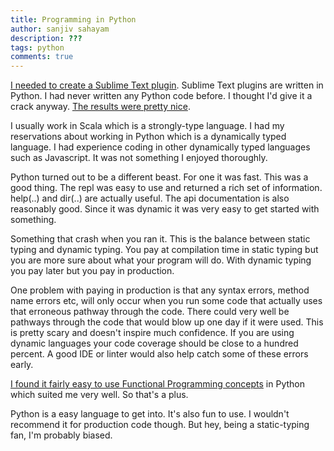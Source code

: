 ```yaml
---
title: Programming in Python
author: sanjiv sahayam
description: ???
tags: python
comments: true
---
```


[I needed to create a Sublime Text plugin](http://sanj.ink/posts/2015-08-16-Scoggle.html). Sublime Text plugins are written in Python. I had never written any Python code before. I thought I'd give it a crack anyway. [The results were pretty nice](https://packagecontrol.io/packages/Scoggle).

I usually work in Scala which is a strongly-type language. I had my reservations about working in Python which is a dynamically typed language. I had experience coding in other dynamically typed languages such as Javascript. It was not something I enjoyed thoroughly.

Python turned out to be a different beast. For one it was fast. This was a good thing. The repl was easy to use and returned a rich set of information. help(..) and dir(..) are actually useful. The api documentation is also reasonably good. Since it was dynamic it was very easy to get started with something. 

Something that crash when you ran it. This is the balance between static typing and dynamic typing. You pay at compilation time in static typing but you are more sure about what your program will do. With dynamic typing you pay later but you pay in production.

One problem with paying in production is that any syntax errors, method name errors etc, will only occur when you run some code that actually uses that erroneous pathway through the code. There could very well be pathways through the code that would blow up one day if it were used. This is pretty scary and doesn't inspire much confidence. If you are using dynamic languages your code coverage should be close to a hundred percent. A good IDE or linter would also help catch some of these errors early.

[I found it fairly easy to use Functional Programming concepts](http://sanj.ink/posts/2015-08-16-functional-programming-in-python/html) in Python which suited me very well. So that's a plus.

Python is a easy language to get into. It's also fun to use. I wouldn't recommend it for production code though. But hey, being a static-typing fan, I'm probably biased.